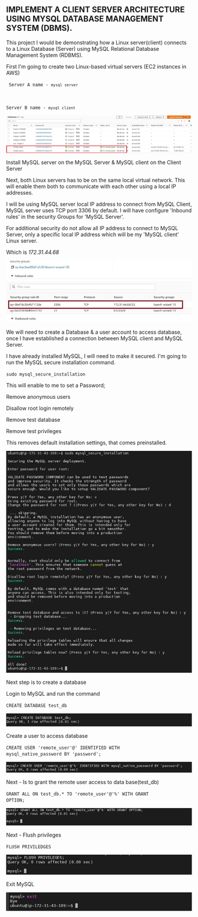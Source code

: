 ## IMPLEMENT A CLIENT SERVER ARCHITECTURE USING MYSQL DATABASE MANAGEMENT SYSTEM (DBMS).


This project I would be demonstrating how a Linux server(client) connects to a Linux Database (Server) using MySQL Relational Database Management System (RDBMS).

First I'm going to create two Linux-based virtual servers (EC2 instances in AWS)

<code> Server A name - `mysql server`

Server B name - `mysql client`</code>

![alt text](./Images/step%201.JPG)

Install MySQL server on the MySQL Server & MySQL client on the Client Server

Next, both Linux servers has to be on the same local virtual network. This will enable them both to communicate with each other using a local IP addresses.

I will be using MySQL server local IP address to connect from MySQL Client, MySQL server uses TCP port 3306 by default. I will have configure 'Inbound rules' in the security Groups for 'MySQL Server'.

For additional security do not allow all IP address to connect to MySQL Server, only a specific local IP address which will be my 'MySQL client' Linux server.

Which is *172.31.44.68*

![alt text](./Images/Inbound%20security%20group%202.JPG)

We will need to create a Database & a user account to access database, once I have established a connection between MySQL client and MySQL Server.

I have already installed MySQL, I will need to make it secured. I'm going to run the MySQL secure installation command.

<code>sudo mysql_secure_installation</code>

This will enable to me to set a Password;

Remove anonymous users

Disallow root login remotely

Remove test database

Remove test privileges

This removes default installation settings, that comes preinstalled.

![alt text](./Images/sudo%20msql%20secure%20installation%203.JPG)

Next step is to create a database 

Login to MySQL and run the command

<code>CREATE DATABASE test_db</code>

![alt text](./Images/create%20database%20named%20test%20db%204.JPG)

Create a user to access database

<code>CREATE USER 'remote_user'@' IDENTIFIED WITH mysql_native_password BY 'password';</code>

![alt text](./Images/create%20a%20user%204.JPG)

Next - Is to grant the remote user access to data base(test_db)

<code>GRANT ALL ON test_db.* TO 'remote_user'@'%' WITH GRANT OPTION;</code>

![alt text](./Images/grant%20remote%20user%20to%20data%20base%205.JPG)

Next - Flush privileges

<code>FLUSH PRIVILEDGES</code>

![alt text](./Images/flush%20privileges%205.JPG)

Exit MySQL

![alt text](./Images/exit%20database%206.JPG)












